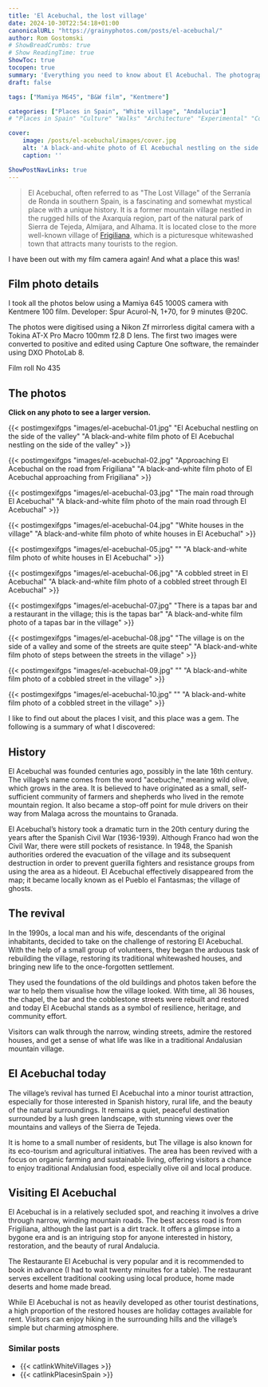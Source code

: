 ```yaml
---
title: 'El Acebuchal, the lost village'
date: 2024-10-30T22:54:18+01:00
canonicalURL: "https://grainyphotos.com/posts/el-acebuchal/"
author: Rom Gostomski
# ShowBreadCrumbs: true
# Show ReadingTime: true
ShowToc: true
tocopen: true
summary: 'Everything you need to know about El Acebuchal. The photographs were shot on Kentmere film with a vintage Mamiya M645 camera.' # The summary appears as the Google description and also on the posts list page. If you also want it to appear on the page, use description instead of summary.
draft: false

tags: ["Mamiya M645", "B&W film", "Kentmere"]

categories: ["Places in Spain", "White village", "Andalucia"]
# "Places in Spain" "Culture" "Walks" "Architecture" "Experimental" "Cortijo" "Via Verde" "White village" "Flowers"

cover:
    image: /posts/el-acebuchal/images/cover.jpg
    alt: 'A black-and-white photo of El Acebuchal nestling on the side of the valley.'
    caption: ''

ShowPostNavLinks: true
---
```


> El Acebuchal, often referred to as "The Lost Village" of the Serranía de Ronda in southern Spain, is a fascinating and somewhat mystical place with a unique history. It is a former mountain village nestled in the rugged hills of the Axarquía region, part of the natural park of Sierra de Tejeda, Almijara, and Alhama. It is located close to the more well-known village of [Frigiliana](https://grainyphotos.com/posts/frigiliana/), which is a picturesque whitewashed town that attracts many tourists to the region.

I have been out with my film camera again! And what a place this was!

## Film photo details

I took all the photos below using a Mamiya 645 1000S camera with Kentmere 100 film. Developer: Spur Acurol-N, 1+70, for 9 minutes @20C.

The photos were digitised using a Nikon Zf mirrorless digital camera with a Tokina AT-X Pro Macro 100mm f2.8 D lens. The first two images were converted to positive and edited using Capture One software, the remainder using DXO PhotoLab 8. 

Film roll No 435

## The photos

**Click on any photo to see a larger version.**

{{< postimgexifgps "images/el-acebuchal-01.jpg" 
"El Acebuchal nestling on the side of the valley" 
"A black-and-white film photo of El Acebuchal nestling on the side of the valley" >}}

{{< postimgexifgps "images/el-acebuchal-02.jpg" 
"Approaching El Acebuchal on the road from Frigiliana" 
"A black-and-white film photo of El Acebuchal approaching from Frigiliana" >}}

{{< postimgexifgps "images/el-acebuchal-03.jpg" 
"The main road through El Acebuchal" 
"A black-and-white film photo of the main road through El Acebuchal" >}}

{{< postimgexifgps "images/el-acebuchal-04.jpg" 
"White houses in the village" 
"A black-and-white film photo of white houses in El Acebuchal" >}}

{{< postimgexifgps "images/el-acebuchal-05.jpg" 
"" 
"A black-and-white film photo of white houses in El Acebuchal" >}}

{{< postimgexifgps "images/el-acebuchal-06.jpg" 
"A cobbled street in El Acebuchal" 
"A black-and-white film photo of a cobbled street through El Acebuchal" >}}

{{< postimgexifgps "images/el-acebuchal-07.jpg" 
"There is a tapas bar and a restaurant in the village; this is the tapas bar" 
"A black-and-white film photo of a tapas bar in the village" >}}

{{< postimgexifgps "images/el-acebuchal-08.jpg" 
"The village is on the side of a valley and some of the streets are quite steep" 
"A black-and-white film photo of steps between the streets in the village" >}}

{{< postimgexifgps "images/el-acebuchal-09.jpg" 
"" 
"A black-and-white film photo of a cobbled street in the village" >}}

{{< postimgexifgps "images/el-acebuchal-10.jpg" 
"" 
"A black-and-white film photo of a cobbled street in the village" >}}

I like to find out about the places I visit, and this place was a gem. The following is a summary of what I discovered:

## History
El Acebuchal was founded centuries ago, possibly in the late 16th century. The village’s name comes from the word "acebuche," meaning wild olive, which grows in the area. It is believed to have originated as a small, self-sufficient community of farmers and shepherds who lived in the remote mountain region. It also became a stop-off point for mule drivers on their way from Malaga across the mountains to Granada. 

El Acebuchal’s history took a dramatic turn in the 20th century during the years after the Spanish Civil War (1936-1939). Although Franco had won the Civil War, there were still pockets of resistance. In 1948, the Spanish authorities ordered the evacuation of the village and its subsequent destruction in order to prevent guerilla fighters and resistance groups from using the area as a hideout. El Acebuchal effectively disappeared from the map; it became locally known as el Pueblo el Fantasmas; the village of ghosts.

## The revival
In the 1990s, a local man and his wife, descendants of the original inhabitants, decided to take on the challenge of restoring El Acebuchal. With the help of a small group of volunteers, they began the arduous task of rebuilding the village, restoring its traditional whitewashed houses, and bringing new life to the once-forgotten settlement. 

They used the foundations of the old buildings and photos taken before the war to help them visualise how the village looked. With time, all 36 houses, the chapel, the bar and the cobblestone streets were rebuilt and restored and today El Acebuchal stands as a symbol of resilience, heritage, and community effort.

Visitors can walk through the narrow, winding streets, admire the restored houses, and get a sense of what life was like in a traditional Andalusian mountain village.

## El Acebuchal today
The village’s revival has turned El Acebuchal into a minor tourist attraction, especially for those interested in Spanish history, rural life, and the beauty of the natural surroundings. It remains a quiet, peaceful destination surrounded by a lush green landscape, with stunning views over the mountains and valleys of the Sierra de Tejeda.

It is home to a small number of residents, but The village is also known for its eco-tourism and agricultural initiatives. The area has been revived with a focus on organic farming and sustainable living, offering visitors a chance to enjoy traditional Andalusian food, especially olive oil and local produce.

## Visiting El Acebuchal
El Acebuchal is in a relatively secluded spot, and reaching it involves a drive through narrow, winding mountain roads. The best access road is from Frigiliana, although the last part is a dirt track. It offers a glimpse into a bygone era and is an intriguing stop for anyone interested in history, restoration, and the beauty of rural Andalucia.

The Restaurante El Acebuchal is very popular and it is recommended to book in advance (I had to wait twenty minuites for a table). The restaurant serves excellent traditional cooking using local produce, home made deserts and home made bread.

While El Acebuchal is not as heavily developed as other tourist destinations, a high proportion of the restored houses are holiday cottages available for rent. Visitors can enjoy hiking in the surrounding hills and the village’s simple but charming atmosphere. 

### Similar posts
- {{< catlinkWhiteVillages >}}
- {{< catlinkPlacesinSpain >}}
